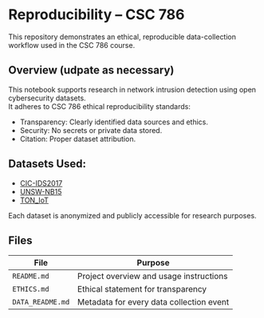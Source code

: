 # Reproducibility – CSC 786

This repository demonstrates an ethical, reproducible data-collection workflow used in the CSC 786 course.

## Overview (udpate as necessary)
This notebook supports research in network intrusion detection using open cybersecurity datasets.  
It adheres to CSC 786 ethical reproducibility standards:

- Transparency: Clearly identified data sources and ethics.
- Security: No secrets or private data stored.
- Citation: Proper dataset attribution.

## Datasets Used:
- [CIC-IDS2017](https://www.unb.ca/cic/datasets/ids-2017.html)
- [UNSW-NB15](https://research.unsw.edu.au/projects/unsw-nb15-dataset)
- [TON_IoT](https://research.unsw.edu.au/projects/toniot-datasets)

Each dataset is anonymized and publicly accessible for research purposes.

## Files
| File | Purpose |
|------|----------|
| `README.md` | Project overview and usage instructions |
| `ETHICS.md` | Ethical statement for transparency |
| `DATA_README.md` | Metadata for every data collection event |


